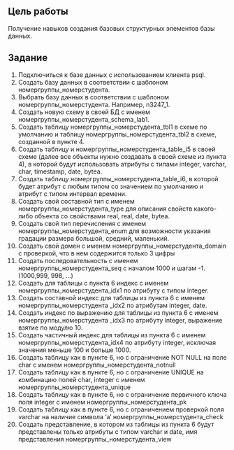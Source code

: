 ## Цель работы
Получение навыков создания базовых структурных элементов базы данных.

## Задание
1. Подключиться к базе данных с использованием клиента psql.
1. Создать базу данных в соответствии с шаблоном номергруппы_номерстудента.
1. Выбрать базу данных в соответствии с шаблоном номергруппы_номерстудента. Например, n3247_1.
1. Создать новую схему в своей БД с именем номергруппы_номерстудента_schema_lab1.
1. Создать таблицу номергруппы_номерстудента_tbl1 в схеме по умолчанию и таблицу номергруппы_номерстудента_tbl2 в схеме, созданной в пункте 4.
1. Создать таблицу и номергруппы_номерстудента_table_i5 в своей схеме (далее все объекты нужно создавать в своей схеме из пункта 4), в которой будут использовать атрибуты с типами integer, varchar, char, timestamp, date, bytea.
1. Создать таблицу номергруппы_номерстудента_table_i6, в которой будет атрибут с любым типом со значением по умолчанию и атрибут с типом интервал времени.
1. Создать свой составной тип с именем номергруппы_номерстудента_type для описания свойств какого-либо объекта со свойствами real, real, date, bytea.
1. Создать свой тип перечисления с именем номергруппы_номерстудента_enum для возможности указания градации размера большой, средний, маленький.
1. Создать свой домен с именем номергруппы_номерстудента_domain с проверкой, что в нем содержится только 3 цифры
1. Создать последовательность с именем номергруппы_номерстудента_seq с началом 1000 и шагам -1. (1000,999, 998, …)
1. Создать для таблицы с пункта 6 индекс с именем номергруппы_номерстудента_idx1 по атрибуту c типом integer.
1. Создать составной индекс для таблицы из пункта 6 с именем номергруппы_номерстудента _idx2 по атрибутам integer, date.
1. Создать индекс по выражению для таблицы из пункта 6 с именем номергруппы_номерстудента _idx3 по атрибуту integer, выражение взятие по модулю 10.
1. Создать частичный индекс для таблицы из пункта 6 с именем номергруппы_номерстудента_idx4 по атрибуту integer, исключая значения меньше 100 и больше 1000.
1. Создать таблицу как в пункте 6, но с ограничение NOT NULL на поле char с именем номергруппы_номерстудента_notnull
1. Создать таблицу как в пункте 6, но с ограничение UNIQUE на комбинацию полей char, integer с именем номергруппы_номерстудента_unique
1. Создать таблицу как в пункте 6, но с ограничение первичного ключа поля integer с именем номергруппы_номерстудента_pk
1. Создать таблицу как в пункте 6, но с ограничением проверкой поля varchar на наличие символа ‘a’ номергруппы_номерстудента_check
1. Создать представление, в котором из таблицы из пункта 6 будут представлены только атрибуты с типом varchar и date, имя представления номергруппы_номерстудента_view
